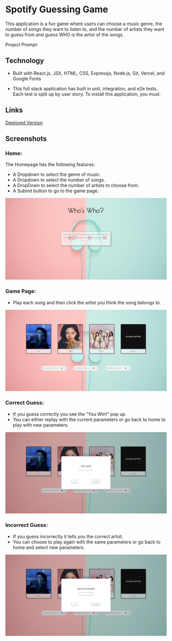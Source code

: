 # Spotify Guessing Game
This application is a fun game where users can choose a music genre, the number of songs they want to listen to, and the number of artists they want to guess from and guess WHO is the artist of the songs.

Project Prompt:

## Technology

- Built with React.js, JSX, HTML, CSS, Expressjs, Node.js, Git, Vercel, and Google Fonts

- This full stack application has built in unit, integration, and e2e tests. Each test is split up by user story. To install this application, you must:

## Links

[Deployed Version](https://spotify-game.vercel.app/)

## Screenshots 
### Home:

The Homepage has the following features:

- A Dropdown to select the genre of music.
- A Dropdown to select the number of songs.
- A DropDown to select the number of artists to choose from.
- A Submit button to go to the game page.

![Home](spotifyAssets/SpotifyHome.PNG)

### Game Page:

- Play each song and then click the artist you think the song belongs to.

![Game](spotifyAssets/SpotifyGame.PNG)

### Correct Guess:

- If you guess correctly you see the "You Win!" pop up.
- You can either replay with the current parameters or go back to home to play with new parameters.

![Win-Modal](spotifyAssets/SpotifyWin.PNG)

### Incorrect Guess:

- If you guess incorrectly it tells you the correct artist.
- You can choose to play again with the same parameters or go back to home and select new parameters.

![Lose-Modal](spotifyAssets/SpotifyIncorrect.PNG)
